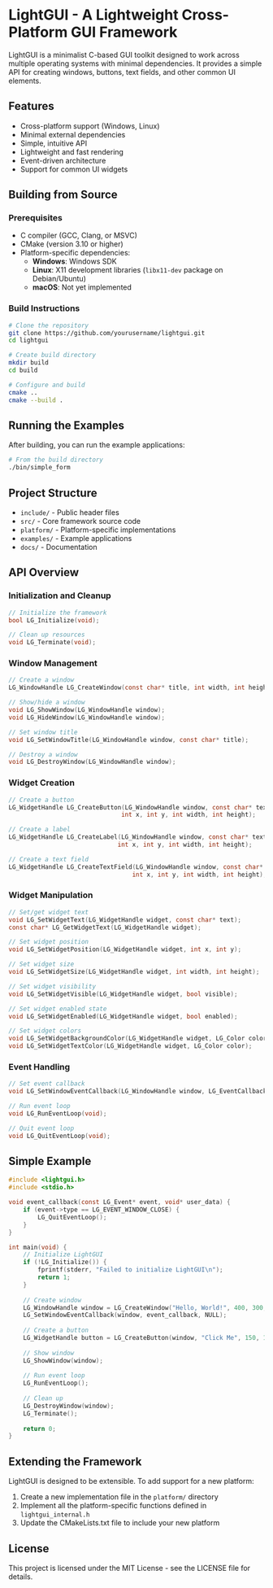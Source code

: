 # LightGUI - A Lightweight Cross-Platform GUI Framework

LightGUI is a minimalist C-based GUI toolkit designed to work across multiple operating systems with minimal dependencies. It provides a simple API for creating windows, buttons, text fields, and other common UI elements.

## Features

- Cross-platform support (Windows, Linux)
- Minimal external dependencies
- Simple, intuitive API
- Lightweight and fast rendering
- Event-driven architecture
- Support for common UI widgets

## Building from Source

### Prerequisites

- C compiler (GCC, Clang, or MSVC)
- CMake (version 3.10 or higher)
- Platform-specific dependencies:
  - **Windows**: Windows SDK
  - **Linux**: X11 development libraries (`libx11-dev` package on Debian/Ubuntu)
  - **macOS**: Not yet implemented

### Build Instructions

```bash
# Clone the repository
git clone https://github.com/yourusername/lightgui.git
cd lightgui

# Create build directory
mkdir build
cd build

# Configure and build
cmake ..
cmake --build .
```

## Running the Examples

After building, you can run the example applications:

```bash
# From the build directory
./bin/simple_form
```

## Project Structure

- `include/` - Public header files
- `src/` - Core framework source code
- `platform/` - Platform-specific implementations
- `examples/` - Example applications
- `docs/` - Documentation

## API Overview

### Initialization and Cleanup

```c
// Initialize the framework
bool LG_Initialize(void);

// Clean up resources
void LG_Terminate(void);
```

### Window Management

```c
// Create a window
LG_WindowHandle LG_CreateWindow(const char* title, int width, int height, bool resizable);

// Show/hide a window
void LG_ShowWindow(LG_WindowHandle window);
void LG_HideWindow(LG_WindowHandle window);

// Set window title
void LG_SetWindowTitle(LG_WindowHandle window, const char* title);

// Destroy a window
void LG_DestroyWindow(LG_WindowHandle window);
```

### Widget Creation

```c
// Create a button
LG_WidgetHandle LG_CreateButton(LG_WindowHandle window, const char* text, 
                               int x, int y, int width, int height);

// Create a label
LG_WidgetHandle LG_CreateLabel(LG_WindowHandle window, const char* text, 
                              int x, int y, int width, int height);

// Create a text field
LG_WidgetHandle LG_CreateTextField(LG_WindowHandle window, const char* text, 
                                  int x, int y, int width, int height);
```

### Widget Manipulation

```c
// Set/get widget text
void LG_SetWidgetText(LG_WidgetHandle widget, const char* text);
const char* LG_GetWidgetText(LG_WidgetHandle widget);

// Set widget position
void LG_SetWidgetPosition(LG_WidgetHandle widget, int x, int y);

// Set widget size
void LG_SetWidgetSize(LG_WidgetHandle widget, int width, int height);

// Set widget visibility
void LG_SetWidgetVisible(LG_WidgetHandle widget, bool visible);

// Set widget enabled state
void LG_SetWidgetEnabled(LG_WidgetHandle widget, bool enabled);

// Set widget colors
void LG_SetWidgetBackgroundColor(LG_WidgetHandle widget, LG_Color color);
void LG_SetWidgetTextColor(LG_WidgetHandle widget, LG_Color color);
```

### Event Handling

```c
// Set event callback
void LG_SetWindowEventCallback(LG_WindowHandle window, LG_EventCallback callback, void* user_data);

// Run event loop
void LG_RunEventLoop(void);

// Quit event loop
void LG_QuitEventLoop(void);
```

## Simple Example

```c
#include <lightgui.h>
#include <stdio.h>

void event_callback(const LG_Event* event, void* user_data) {
    if (event->type == LG_EVENT_WINDOW_CLOSE) {
        LG_QuitEventLoop();
    }
}

int main(void) {
    // Initialize LightGUI
    if (!LG_Initialize()) {
        fprintf(stderr, "Failed to initialize LightGUI\n");
        return 1;
    }
    
    // Create window
    LG_WindowHandle window = LG_CreateWindow("Hello, World!", 400, 300, false);
    LG_SetWindowEventCallback(window, event_callback, NULL);
    
    // Create a button
    LG_WidgetHandle button = LG_CreateButton(window, "Click Me", 150, 120, 100, 30);
    
    // Show window
    LG_ShowWindow(window);
    
    // Run event loop
    LG_RunEventLoop();
    
    // Clean up
    LG_DestroyWindow(window);
    LG_Terminate();
    
    return 0;
}
```

## Extending the Framework

LightGUI is designed to be extensible. To add support for a new platform:

1. Create a new implementation file in the `platform/` directory
2. Implement all the platform-specific functions defined in `lightgui_internal.h`
3. Update the CMakeLists.txt file to include your new platform

## License

This project is licensed under the MIT License - see the LICENSE file for details. 